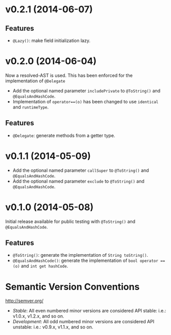 # v0.2.1 (2014-06-07)

## Features

- `@Lazy()`: make field initialization lazy.

# v0.2.0 (2014-06-04)

Now a resolved-AST is used. This has been enforced for the implementation of `@Delegate`

- Add the optional named parameter `includePrivate` to `@ToString()` and `@EqualsAndHashCode`.
- Implementation of `operator==(o)` has been changed to use `identical` and `runtimeType`.

## Features

- `@Delegate`: generate methods from a getter type.


# v0.1.1 (2014-05-09)

- Add the optional named parameter `callSuper` to `@ToString()` and `@EqualsAndHashCode`.
- Add the optional named parameter `exclude` to `@ToString()` and `@EqualsAndHashCode`.


# v0.1.0 (2014-05-08)

Initial release available for public testing with `@ToString()` and `@EqualsAndHashCode`.

## Features

- `@ToString()`: generate the implementation of `String toString()`.
- `@EqualsAndHashCode()`: generate the implementation of `bool operator ==(o)` and `int get hashCode`.


# Semantic Version Conventions

http://semver.org/

- *Stable*:  All even numbered minor versions are considered API stable:
  i.e.: v1.0.x, v1.2.x, and so on.
- *Development*: All odd numbered minor versions are considered API unstable:
  i.e.: v0.9.x, v1.1.x, and so on.
